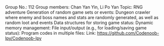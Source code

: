 Group No.: 112
Group members: Chan Yan Yin, Li Po Yan
Topic: RNG adventure
  Generation of random game sets or events: Dungeon crawler where enemy and boss names and stats are randomly generated, as well as random loot and events
  Data structures for storing game status:
  Dynamic memory management:
  File input/output (e.g., for loading/saving game status):
  Program codes in multiple files:
Link: https://github.com/Codenoob-lpy/Codenoob-lpy
